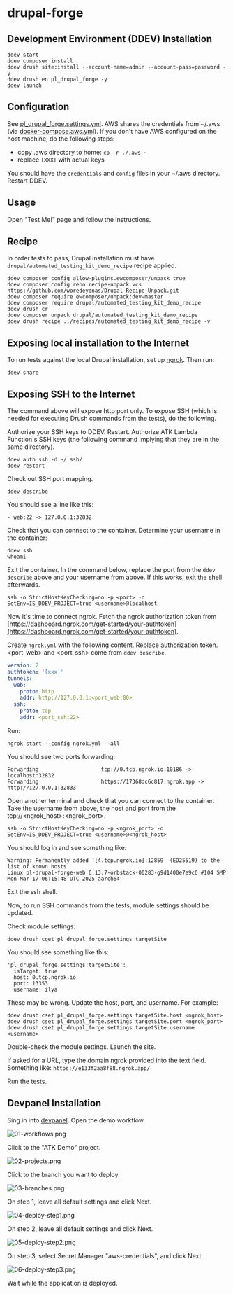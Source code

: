 # drupal-forge

## Development Environment (DDEV) Installation

```shell
ddev start
ddev composer install
ddev drush site:install --account-name=admin --account-pass=password -y
ddev drush en pl_drupal_forge -y
ddev launch
```

## Configuration
See [pl_drupal_forge.settings.yml](web/modules/pl_drupal_forge/config/install/pl_drupal_forge.settings.yml).
AWS shares the credentials from ~/.aws (via [docker-compose.aws.yml](.ddev/docker-compose.aws.yml)).
If you don't have AWS configured on the host machine, do the following steps:
 - copy .aws directory to home: `cp -r ./.aws ~`
 - replace `[XXX]` with actual keys

You should have the `credentials` and `config` files in your ~/.aws directory.
Restart DDEV.

## Usage
Open "Test Me!" page and follow the instructions.

## Recipe

In order tests to pass, Drupal installation must have
`drupal/automated_testing_kit_demo_recipe` recipe applied.

```shell
ddev composer config allow-plugins.ewcomposer/unpack true
ddev composer config repo.recipe-unpack vcs https://github.com/woredeyonas/Drupal-Recipe-Unpack.git
ddev composer require ewcomposer/unpack:dev-master
ddev composer require drupal/automated_testing_kit_demo_recipe
ddev drush cr
ddev composer unpack drupal/automated_testing_kit_demo_recipe
ddev drush recipe ../recipes/automated_testing_kit_demo_recipe -v
```

## Exposing local installation to the Internet

To run tests against the local Drupal installation, set up
[ngrok](https://ngrok.com/docs/getting-started/?os=linux).
Then run:
```shell
ddev share
```

## Exposing SSH to the Internet
The command above will expose http port only. To expose SSH (which
is needed for executing Drush commands from the tests), do the following.

Authorize your SSH keys to DDEV. Restart.
Authorize ATK Lambda Function's SSH keys (the following command implying that they are
in the same directory).
```shell
ddev auth ssh -d ~/.ssh/
ddev restart
```

Check out SSH port mapping.
```shell
ddev describe
```

You should see a line like this:
```text
- web:22 -> 127.0.0.1:32832
```

Check that you can connect to the container. Determine your username in the container:
```shell
ddev ssh
whoami
```

Exit the container. In the command below, replace the port from the `ddev describe`
above and your username from above. If this works, exit the shell afterwards.
```shell
ssh -o StrictHostKeyChecking=no -p <port> -o SetEnv=IS_DDEV_PROJECT=true <username>@localhost
```

Now it's time to connect ngrok. Fetch the ngrok authorization token from [https://dashboard.ngrok.com/get-started/your-authtoken](https://dashboard.ngrok.com/get-started/your-authtoken).

Create `ngrok.yml` with the following content. Replace authorization token.
<port_web> and <port_ssh> come from `ddev describe`.
```yaml
version: 2
authtoken: '[xxx]'
tunnels:
  web:
    proto: http
    addr: http://127.0.0.1:<port_web:80>
  ssh:
    proto: tcp
    addr: <port_ssh:22>
```

Run:
```shell
ngrok start --config ngrok.yml --all
```

You should see two ports forwarding:
```text
Forwarding                    tcp://0.tcp.ngrok.io:10186 -> localhost:32832
Forwarding                    https://17368dc6c817.ngrok.app -> http://127.0.0.1:32833
```

Open another terminal and check that you can connect to the container. Take the username from above,
the host and port from the tcp://<ngrok_host>:<ngrok_port>.
```shell
ssh -o StrictHostKeyChecking=no -p <ngrok_port> -o SetEnv=IS_DDEV_PROJECT=true <username>@<ngrok_host>
```

You should log in and see something like:
```shell
Warning: Permanently added '[4.tcp.ngrok.io]:12859' (ED25519) to the list of known hosts.
Linux pl-drupal-forge-web 6.13.7-orbstack-00283-g9d1400e7e9c6 #104 SMP Mon Mar 17 06:15:48 UTC 2025 aarch64
```

Exit the ssh shell.

Now, to run SSH commands from the tests, module settings should be updated.

Check module settings:
```shell
ddev drush cget pl_drupal_forge.settings targetSite
```

You should see something like this:
```shell
'pl_drupal_forge.settings:targetSite':
  isTarget: true
  host: 0.tcp.ngrok.io
  port: 13353
  username: ilya
```

These may be wrong. Update the host, port, and username. For example:
```shell
ddev drush cset pl_drupal_forge.settings targetSite.host <ngrok_host>
ddev drush cset pl_drupal_forge.settings targetSite.port <ngrok_port>
ddev drush cset pl_drupal_forge.settings targetSite.username <username>
```

Double-check the module settings. Launch the site.

If asked for a URL, type the domain ngrok provided into the text field. Something like:
```https://e133f2aa8f88.ngrok.app/```


Run the tests.


## Devpanel Installation

Sing in into [devpanel](https://staging.site.devpanel.com/workspaces). Open the demo
workflow.

![01-workflows.png](img/01-workflows.png)

Click to the "ATK Demo" project.

![02-projects.png](img/02-projects.png)

Click to the branch you want to deploy.

![03-branches.png](img/03-branches.png)

On step 1, leave all default settings and click Next.

![04-deploy-step1.png](img/04-deploy-step1.png)

On step 2, leave all default settings and click Next.

![05-deploy-step2.png](img/05-deploy-step2.png)

On step 3, select Secret Manager "aws-credentials", and click Next.

![06-deploy-step3.png](img/06-deploy-step3.png)

Wait while the application is deployed.

